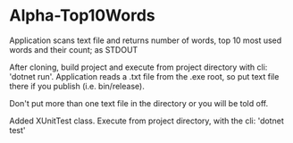 # Alpha-Top10Words
Application scans text file and returns number of words, top 10 most used words and their count; as STDOUT 

After cloning, build project and execute from project directory with cli: 'dotnet run'. Application reads a .txt file from the .exe root, so put text file there if you publish (i.e. bin/release).

Don't put more than one text file in the directory or you will be told off. 

Added XUnitTest class. Execute from project directory, with the cli: 'dotnet test'

